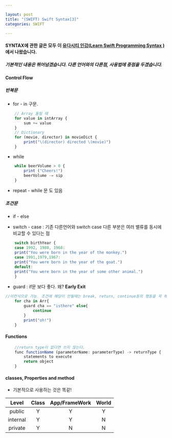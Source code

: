 ```yaml
---

layout: post
title: "(SWIFT) Swift Syntax[3]"
categories: SWIFT

---
```


#### SYNTAX에 관한 글은 모두 이 [유다시티 인강(Learn Swift Programming Syntax )](https://classroom.udacity.com/courses/ud902/lessons/4667459037/concepts/46437489340923)에서 나왔습니다.

##### 기본적인 내용은 뛰어넘겠습니다. 다른 언어와의 다른점, 사용법에 중점을 두겠습니다.

#### Control Flow

##### 반복문 <br/>
* for - in 구문.

```javascript
    // Array 돌릴 때
    for value in intArray {
        sum += value
    }
    // Dictionary
    for (movie, director) in movieDict {
        print("\(director) directed \(movie)")
    }
```

* while

```javascript
    while beerVolume > 0 {
        print ("Cheers!")
        beerVolume -= sip
    }
```

* repeat - while 문 도 있음

##### 조건문 <br/>
* if - else

* switch - case : 기존 다른언어와 switch case 다른 부분은 여러 밸류를 동시에 비교할 수 있다는 점

```javascript
    switch birthYear {
    case 1992, 1980, 1968:
    print("You were born in the year of the monkey.")
    case 1991,1979,1967:
    print("You were born in the year of the goat.")
    default:
    print("You were born in the year of some other animal.")
    }
```

* guard : if문 보다 좋다. 왜? **Early Exit**

```javascript
//이런식으로 가능. 조건에 해당이 안될때는 break, return, continue등의 행동을 꼭 해줘야한다.
    for cha in Arr{
        guard cha == "isthere" else{
            continue
        }
        print("oh!")
    }
```

#### Functions

```javascript
    //return type이 없다면 쓰지 않는다.
    func functionName (parameterName: parameterType) -> returnType {
        statements to execute
        return object
    }
```

#### classes, Properties and method
* 기본적으로 사용하는 것은 똑같!

Level  |  Class | App/FrameWork | World
:-----:|:------:|:-----:|:-----:
 public | Y | Y | Y
 internal | Y | Y | N
 private | Y | N | N

 <br/><br/>

